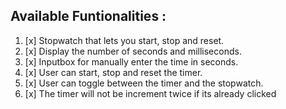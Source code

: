## Available Funtionalities :

1. [x] Stopwatch that lets you start, stop and reset.
2. [x] Display the number of seconds and milliseconds.
3. [x] Inputbox for manually enter the time in seconds.
4. [x] User can start, stop and reset the timer.
5. [x] User can toggle between the timer and the stopwatch.
6. [x] The timer will not be increment twice if its already clicked
